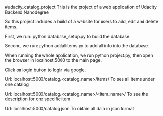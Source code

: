 #udacity_catalog_project
This is the project of a web application of Udacity Backend Nanodegree

So this project includes a build of a website for users to add, edit and delete items.

First, we run:
python database_setup.py
to build the database.

Second, we run:
python addallitems.py
to add all info into the database.

When running the whole application, we run
python project.py,
then open the browser in localhost:5000 to the main page.

Click on login button to login via google.

Url: localhost:5000/catalog/<catalog_name>/items/
To see all items under one catalog

Url:  localhost:5000/catalog/<catalog_name>/<item_name>/
To see the description for one specific item

Url: localhost:5000/catalog.json
To obtain all data in json format
